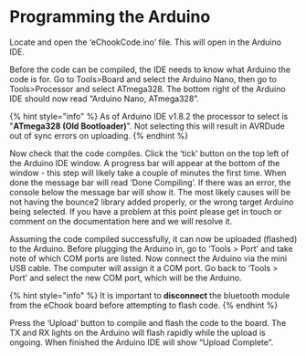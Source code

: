 # Programming the Arduino

Locate and open the ‘eChookCode.ino’ file. This will open in the Arduino IDE.

Before the code can be compiled, the IDE needs to know what Arduino the code is for. Go to Tools&gt;Board and select the Arduino Nano, then go to Tools&gt;Processor and select ATmega328. The bottom right of the Arduino IDE should now read “Arduino Nano, ATmega328”.

{% hint style="info" %}
As of Arduino IDE v1.8.2 the processor to select is "**ATmega328 \(Old Bootloader\)**". Not selecting this will result in AVRDude out of sync errors on uploading.
{% endhint %}

Now check that the code compiles. Click the ‘tick’ button on the top left of the Arduino IDE window. A progress bar will appear at the bottom of the window - this step will likely take a couple of minutes the first time. When done the message bar will read ‘Done Compiling’. If there was an error, the console below the message bar will show it. The most likely causes will be not having the bounce2 library added properly, or the wrong target Arduino being selected. If you have a problem at this point please get in touch or comment on the documentation here and we will resolve it.

Assuming the code compiled successfully, it can now be uploaded \(flashed\) to the Arduino. Before plugging the Arduino in, go to ‘Tools &gt; Port’ and take note of which COM ports are listed. Now connect the Arduino via the mini USB cable. The computer will assign it a COM port. Go back to ‘Tools &gt; Port’ and select the new COM port, which will be the Arduino.

{% hint style="info" %}
It is important to **disconnect** the bluetooth module from the eChook board before attempting to flash code. 
{% endhint %}

Press the ‘Upload’ button to compile and flash the code to the board. The TX and RX lights on the Arduino will flash rapidly while the upload is ongoing. When finished the Arduino IDE will show “Upload Complete”.

